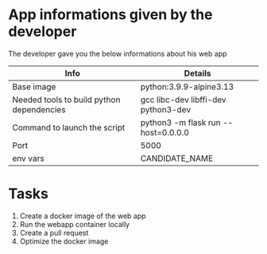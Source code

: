 # App informations given by the developer

The developer gave you the below informations about his web app

|  Info 	|   Details	|
|---	|---	|
|  Base image 	|   python:3.9.9-alpine3.13	|
|  Needed tools to build python dependencies 	|   gcc libc-dev libffi-dev python3-dev	|
|  Command to launch the script 	|   python3 -m flask run --host=0.0.0.0	| 
|   Port	|   5000	|
|  env vars 	|   CANDIDATE_NAME	|




# Tasks
1. Create a docker image of the web app
2. Run the webapp container locally
3. Create a pull request
4. Optimize the docker image
